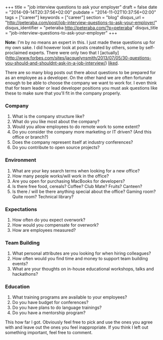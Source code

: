 +++
title = "job interview questions to ask your employer"
draft = false
date = "2014-09-14T20:37:56+02:00"
pubdate = "2014-11-02T10:37:56+02:00"
tags = ["career"]
keywords = ["career"]
section = "blog"
disqus_url = "http://peteraba.com/post/job-interview-questions-to-ask-your-employer/"
disqus_identifier = "peteraba http://peteraba.com/?p=peteraba"
disqus_title = "job-interview-questions-to-ask-your-employer"
+++

**Note:** I'm by no means an expert in this. I just made these questions up for my own sake. I did however look at posts
created by others, some by self-proclaimed experts. There were only two that I [actually]
(http://www.forbes.com/sites/jacquelynsmith/2013/07/05/30-questions-you-should-and-shouldnt-ask-in-a-job-interview/)
[liked](https://www.themuse.com/advice/51-interview-questions-you-should-be-asking).


There are so many blog posts out there about questions to be prepared for as an employee as a developer. 
On the other hand we are often fortunate enough to be able to choose the company we want to work for. 
I even think that for team leader or lead developer positions you must ask questions like these to make sure that you'll 
fit in the company properly.

### Company ###

1. What is the company structure like?
2. What do you like most about the company?
3. Would you allow employees to do remote work to some extent?
4. Do you consider the company more marketing or IT driven? (And this office or branch?)
5. Does the company represent itself at industry conferences?
6. Do you contribute to open source projects?

### Environment ###

1. What are your key search terms when looking for a new office?
2. How many people works/will work in the office?
3. Are you open for purchasing MacBooks for developers? 
4. Is there free food, cereals? Coffee? Club Mate? Fruits? Canteen?
5. Is there / will be there anything special about the office? Gaming room? Quite room? Technical library?

### Expectations ###

1. How often do you expect overwork?
2. How would you compensate for overwork?
3. How are employees measured?

### Team Building ###

1. What personal attributes are you looking for when hiring colleagues?
2. How often would you find time and money to support team building events?
3. What are your thoughts on in-house educational workshops, talks and hackathons?

### Education ###

1. What training programs are available to your employees? 
2. Do you have budget for conferences?
3. Do you have plans to do language trainings?
4. Do you have a mentorship program?

This how far I got. Obviously feel free to pick and use the ones you agree with and leave out the ones you feel
inappropriate. If you think I left out something important, feel free to comment.